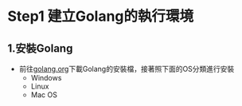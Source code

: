# Step1 建立Golang的執行環境

## 1.安裝Golang
* 前往[golang.org](https://golang.org/dl/)下載Golang的安裝檔，接著照下面的OS分類進行安裝
  * Windows
  * Linux
  * Mac OS